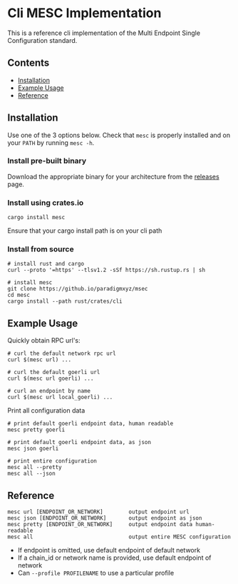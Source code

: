 
# Cli MESC Implementation

This is a reference cli implementation of the Multi Endpoint Single Configuration standard.

## Contents
- [Installation](#installation)
- [Example Usage](#example-usage)
- [Reference](#reference)

## Installation

Use one of the 3 options below. Check that `mesc` is properly installed and on your `PATH` by running `mesc -h`.

### Install pre-built binary

Download the appropriate binary for your architecture from the [releases]() page.

### Install using crates.io

`cargo install mesc`

Ensure that your cargo install path is on your cli path

### Install from source

```console
# install rust and cargo
curl --proto '=https' --tlsv1.2 -sSf https://sh.rustup.rs | sh

# install mesc
git clone https://github.io/paradigmxyz/msec
cd mesc
cargo install --path rust/crates/cli
```

## Example Usage

Quickly obtain RPC url's:
```console
# curl the default network rpc url
curl $(mesc url) ...

# curl the default goerli url
curl $(mesc url goerli) ...

# curl an endpoint by name
curl $(mesc url local_goerli) ...
```

Print all configuration data
```console
# print default goerli endpoint data, human readable
mesc pretty goerli

# print default goerli endpoint data, as json
mesc json goerli

# print entire configuration
mesc all --pretty
mesc all --json
```

## Reference

```
mesc url [ENDPOINT_OR_NETWORK]        output endpoint url
mesc json [ENDPOINT_OR_NETWORK]       output endpoint as json
mesc pretty [ENDPOINT_OR_NETWORK]     output endpoint data human-readable
mesc all                              output entire MESC configuration
```

- If endpoint is omitted, use default endpoint of default network
- If a chain_id or network name is provided, use default endpoint of network
- Can `--profile PROFILENAME` to use a particular profile

